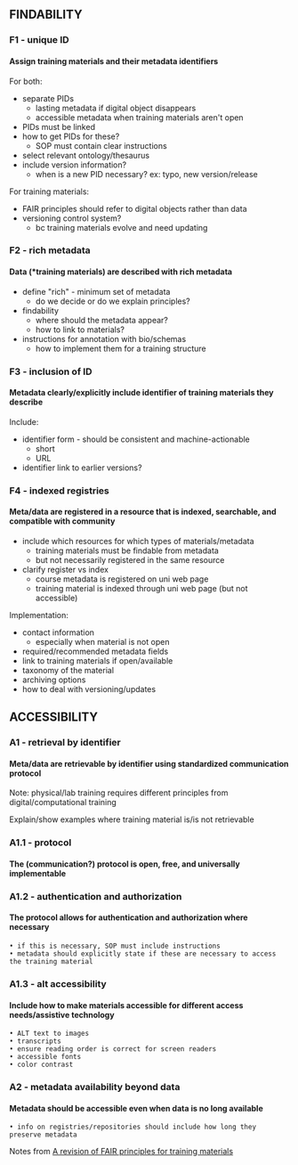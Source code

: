 ## FINDABILITY

### F1 - unique ID
#### Assign training materials and their metadata identifiers

For both:

* separate PIDs
  * lasting metadata if digital object disappears
  * accessible metadata when training materials aren't open
* PIDs must be linked
* how to get PIDs for these?
  * SOP must contain clear instructions
* select relevant ontology/thesaurus
* include version information?
  * when is a new PID necessary? ex: typo, new version/release

For training materials:

* FAIR principles should refer to digital objects rather than data
* versioning control system?
  * bc training materials evolve and need updating

### F2 - rich metadata
#### Data (*training materials) are described with rich metadata

* define "rich" - minimum set of metadata
  * do we decide or do we explain principles?
* findability
  * where should the metadata appear?
  * how to link to materials?
* instructions for annotation with bio/schemas
  * how to implement them for a training structure

### F3 - inclusion of ID
#### Metadata clearly/explicitly include identifier of training materials they describe

Include:

* identifier form - should be consistent and machine-actionable
  * short
  * URL
* identifier link to earlier versions?

### F4 - indexed registries
#### Meta/data are registered in a resource that is indexed, searchable, and compatible with community

* include which resources for which types of materials/metadata
  * training materials must be findable from metadata
  * but not necessarily registered in the same resource
* clarify register vs index
  * course metadata is registered on uni web page
  * training material is indexed through uni web page (but not accessible)

Implementation:

* contact information
  * especially when material is not open
* required/recommended metadata fields
* link to training materials if open/available
* taxonomy of the material
* archiving options
* how to deal with versioning/updates

## ACCESSIBILITY

### A1 - retrieval by identifier
#### Meta/data are retrievable by identifier using standardized communication protocol

Note: physical/lab training requires different principles from digital/computational training

Explain/show examples where training material is/is not retrievable

### A1.1 - protocol
#### The (communication?) protocol is open, free, and universally implementable

### A1.2 - authentication and authorization
#### The protocol allows for authentication and authorization where necessary

	• if this is necessary, SOP must include instructions
	• metadata should explicitly state if these are necessary to access the training material

### A1.3 - alt accessibility
#### Include how to make materials accessible for different access needs/assistive technology

	• ALT text to images
	• transcripts
	• ensure reading order is correct for screen readers
	• accessible fonts
	• color contrast

### A2 - metadata availability beyond data
#### Metadata should be accessible even when data is no long available

	• info on registries/repositories should include how long they preserve metadata


Notes from [A revision of FAIR principles for training materials](https://docs.google.com/document/d/1xuh19qnYbKuH6_DpIDmLO21_TXv2RuDR6cvaKCNTj_w/edit#heading=h.56ew5ev0soan)